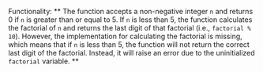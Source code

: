 Functionality: ** The function accepts a non-negative integer `n` and returns 0 if `n` is greater than or equal to 5. If `n` is less than 5, the function calculates the factorial of `n` and returns the last digit of that factorial (i.e., `factorial % 10`). However, the implementation for calculating the factorial is missing, which means that if `n` is less than 5, the function will not return the correct last digit of the factorial. Instead, it will raise an error due to the uninitialized `factorial` variable. **